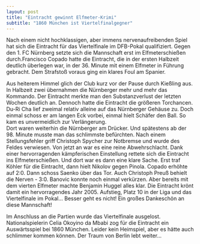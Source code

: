 ```yaml
---
layout: post
title: "Eintracht gewinnt Elfmeter-Krimi"
subtitle: "1860 München ist Viertelfinalgegner"
---
```


Nach einem nicht hochklassigen, aber immens nervenaufreibenden Spiel hat sich die Eintracht für das Viertelfinale im DFB-Pokal qualifiziert. Gegen den 1. FC Nürnberg setzte sich die Mannschaft erst im Elfmeterschießen durch.Francisco Copado hatte die Eintracht, die in der ersten Halbzeit deutlich überlegen war, in der 36. Minute mit einem Elfmeter in Führung gebracht. Dem Strafstoß voraus ging ein klares Foul am Spanier.

Aus heiterem Himmel glich der Club kurz vor der Pause durch Kießling aus. In Halbzeit zwei übernahmen die Nürnberger mehr und mehr das Kommando. Der Eintracht merkte man den Substanzverlust der letzten Wochen deutlich an. Dennoch hatte die Eintracht die größeren Torchancen. Du-Ri Cha lief zweimal relativ alleine auf das Nürnberger Gehäuse zu. Doch einmal schoss er am langen Eck vorbei, einmal hielt Schäfer den Ball. So kam es unvermeidlich zur Verlängerung.  
Dort waren weiterhin die Nürnberger am Drücker. Und spätestens ab der 98. Minute musste man das schlimmste befürchten. Nach einem Stellungsfehler griff Christoph Spycher zur Notbremse und wurde des Feldes verwiesen. Von jetzt an war es eine reine Abwehrschlacht. Dank einer hervorragenden kämpferischen Einstellung rettete sich die Eintracht ins Elfmeterschießen. Und dort war es dann eine klare Sache. Erst traf Köhler für die Eintracht, dann hielt Nikolov gegen Pinola. Copado erhöhte auf 2:0. Dann schoss Saenko über das Tor. Auch Christoph Preuß behielt die Nerven - 3:0. Banovic konnte noch einmal verkürzen. Aber bereits mit dem vierten Elfmeter machte Benjamin Huggel alles klar. Die Eintracht krönt damit ein hervorragendes Jahr 2005. Aufstieg, Platz 10 in der Liga und das Viertelfinale im Pokal... Besser geht es nicht! Ein großes Dankeschön an diese Mannschaft!

Im Anschluss an die Partien wurde das Viertelfinale ausgelost. Nationalspielerin Celia Okoyino da Mbabi zog für die Eintracht ein Auswärtsspiel bei 1860 München. Leider kein Heimspiel, aber es hätte auch schlimmer kommen können. Der Traum von Berlin lebt weiter...
